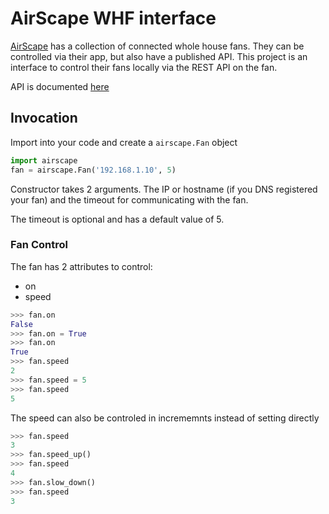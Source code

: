 # AirScape WHF interface
[AirScape](https://airscapefans.com) has a collection of connected whole house fans.  They can be controlled via their app, but also have a published API.  This project is an interface to control their fans locally via the REST API on the fan.

API is documented [here](https://blog.airscapefans.com/archives/gen-2-controls-api)

## Invocation
Import into your code and create a `airscape.Fan` object

```python
import airscape
fan = airscape.Fan('192.168.1.10', 5)
```
Constructor takes 2 arguments.  The IP or hostname (if you DNS registered your fan) and the timeout for communicating with the fan.

The timeout is optional and has a default value of 5.

### Fan Control
The fan has 2 attributes to control:
* on
* speed
```python
>>> fan.on
False
>>> fan.on = True
>>> fan.on
True
>>> fan.speed
2
>>> fan.speed = 5
>>> fan.speed
5
```

The speed can also be controled in incrememnts instead of setting directly
```python
>>> fan.speed
3
>>> fan.speed_up()
>>> fan.speed
4
>>> fan.slow_down()
>>> fan.speed
3
```
